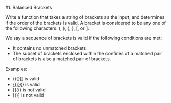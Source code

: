 #1. Balanced Brackets 
 
Write a function that takes a string of brackets as the input, and determines if the order of the brackets is valid. A bracket is considered to be any one of the following characters: (, ), {, }, [, or ]. 
 
We say a sequence of brackets is valid if the following conditions are met: 
 
* It contains no unmatched brackets. 
* The subset of brackets enclosed within the confines of a matched pair of brackets is also a matched pair of brackets. 
 
Examples: 
 
* (){}[] is valid 
* [{()}](){} is valid 
* []{() is not valid 
* [{)] is not valid 
 